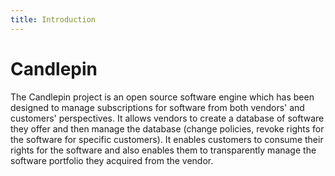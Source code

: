 ```yaml
---
title: Introduction
---
```

# Candlepin
The Candlepin project is an open source software engine which has been designed
to manage subscriptions for software from both vendors' and customers' perspectives. It allows vendors to create a database of software they offer and then manage the database (change policies, revoke rights for the software for specific customers). It enables customers to consume their rights for the software and also enables them to transparently manage the software portfolio they acquired from the vendor.
